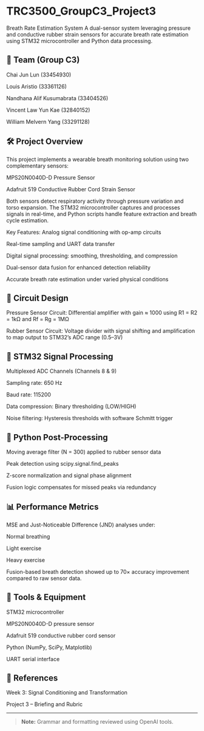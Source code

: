 # TRC3500_GroupC3_Project3

Breath Rate Estimation System
A dual-sensor system leveraging pressure and conductive rubber strain sensors for accurate breath rate estimation using STM32 microcontroller and Python data processing.

👥 Team (Group C3)
---
Chai Jun Lun (33454930)

Louis Aristio (33361126)

Nandhana Alif Kusumabrata (33404526)

Vincent Law Yun Kae (32840152)

William Melvern Yang (33291128)

🛠 Project Overview
---
This project implements a wearable breath monitoring solution using two complementary sensors:

MPS20N0040D-D Pressure Sensor

Adafruit 519 Conductive Rubber Cord Strain Sensor

Both sensors detect respiratory activity through pressure variation and torso expansion. The STM32 microcontroller captures and processes signals in real-time, and Python scripts handle feature extraction and breath cycle estimation.

Key Features:
Analog signal conditioning with op-amp circuits

Real-time sampling and UART data transfer

Digital signal processing: smoothing, thresholding, and compression

Dual-sensor data fusion for enhanced detection reliability

Accurate breath rate estimation under varied physical conditions

🔧 Circuit Design
---
Pressure Sensor Circuit: Differential amplifier with gain ≈ 1000 using R1 = R2 = 1kΩ and Rf = Rg = 1MΩ

Rubber Sensor Circuit: Voltage divider with signal shifting and amplification to map output to STM32’s ADC range (0.5–3V)

🔄 STM32 Signal Processing
---
Multiplexed ADC Channels (Channels 8 & 9)

Sampling rate: 650 Hz

Baud rate: 115200

Data compression: Binary thresholding (LOW/HIGH)

Noise filtering: Hysteresis thresholds with software Schmitt trigger

🧮 Python Post-Processing
---
Moving average filter (N = 300) applied to rubber sensor data

Peak detection using scipy.signal.find_peaks

Z-score normalization and signal phase alignment

Fusion logic compensates for missed peaks via redundancy

📊 Performance Metrics
---
MSE and Just-Noticeable Difference (JND) analyses under:

Normal breathing

Light exercise

Heavy exercise

Fusion-based breath detection showed up to 70× accuracy improvement compared to raw sensor data.

🔬 Tools & Equipment
---
STM32 microcontroller

MPS20N0040D-D pressure sensor

Adafruit 519 conductive rubber cord sensor

Python (NumPy, SciPy, Matplotlib)

UART serial interface

📎 References
---
Week 3: Signal Conditioning and Transformation

Project 3 – Briefing and Rubric
___

> **Note:** Grammar and formatting reviewed using OpenAI tools.
